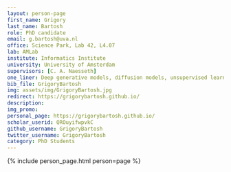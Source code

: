 ```yaml
---
layout: person-page
first_name: Grigory
last_name: Bartosh
role: PhD candidate
email: g.bartosh@uva.nl
office: Science Park, Lab 42, L4.07
lab: AMLab
institute: Informatics Institute
university: University of Amsterdam
supervisors: [C. A. Naesseth]
one_liner: Deep generative models, diffusion models, unsupervised learning
bib_file: GrigoryBartosh
img: assets/img/GrigoryBartosh.jpg
redirect: https://grigorybartosh.github.io/
description:
img_promo:
personal_page: https://grigorybartosh.github.io/
scholar_userid: QROuyifwpvkC
github_username: GrigoryBartosh
twitter_username: GrigoryBartosh
category: PhD Students
---
```


{% include person_page.html person=page %}

